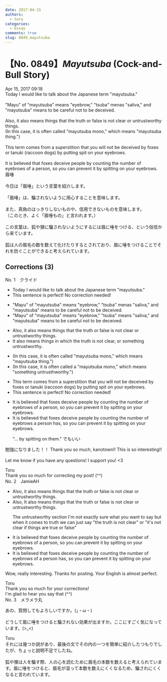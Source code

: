 ```yaml
---
date: 2017-04-15
authors:
  - toru
categories:
  - Essay
comments: true
slug: 0849_mayutsuba
---
```


# 【No. 0849】<strong><em>Mayutsuba</strong></em> (Cock-and-Bull Story)
<div class="date">Apr 15, 2017 09:18</div>
<div id="post"><div id="body_show_ori">
Today I would like to talk about the Japanese term "mayutsuba."<br/><br/>"Mayu" of "mayutsuba" means "eyebrow," "tsuba" menas "saliva," and "mayutsuba" means to be careful not to be deceived.<br/><br/>Also, it also means things that the truth or false is not clear or untrustworthy things.<br/>(In this case, it is often called "mayutsuba mono," which means "mayutsuba thing.")<br/><br/>This term comes from a superstition that you will not be deceived by foxes or tanuki (raccoon dogs) by putting spit on your eyebrows.<br/><br/>It is believed that foxes deceive people by counting the number of eyebrows of a person, so you can prevent it by spitting on your eyebrows.
</div></div>

<!-- more -->

<div id="post_ja"><div id="body_show_mo">
眉唾<br/><br/>今日は「眉唾」という言葉を紹介します。<br/><br/>「眉唾」は、騙されないように用心することを意味します。<br/><br/>また、真偽のはっきりしないものや、信用できないものを意味します。<br/>（このとき、よく「眉唾もの」と言われます。）<br/><br/>この言葉は、狐や狸に騙されないようにするには眉に唾をつける、という俗信から来ています。<br/><br/>狐は人の眉毛の数を数えて化けたりするとされており、眉に唾をつけることでそれを防ぐことができると考えられています。
</div></div>

## Corrections (3)
<div id="block"><div class="first_name"> No. 1　<span class="just_name">クライド</span></div><div id="block2">
<ul class="correction_field">
<li class="incorrect">Today I would like to talk about the Japanese term "mayutsuba."</li>
<li class="corrected perfect">This sentence is perfect! No correction needed!</li>
</ul>
<ul class="correction_field">
<li class="incorrect">"Mayu" of "mayutsuba" means "eyebrow," "tsuba" menas "saliva," and "mayutsuba" means to be careful not to be deceived.</li>
<li class="corrected correct">
"Mayu" of "mayutsuba" means "eyebrow," "tsuba" <span class="f_bold">means</span> "saliva," and "mayutsuba" means to be careful not to be deceived.
</li>
</ul>
<ul class="correction_field">
<li class="incorrect">Also, it also means things that the truth or false is not clear or untrustworthy things.</li>
<li class="corrected correct">
It also means things <span class="f_blue">in which the truth is not clear</span>, or something untrustworthy.
</li>
</ul>
<ul class="correction_field">
<li class="incorrect">(In this case, it is often called "mayutsuba mono," which means "mayutsuba thing.")</li>
<li class="corrected correct">
(In this case, it is often called a "mayutsuba mono," which means "something untrusthworthy.")
</li>
</ul>
<ul class="correction_field">
<li class="incorrect">This term comes from a superstition that you will not be deceived by foxes or tanuki (raccoon dogs) by putting spit on your eyebrows.</li>
<li class="corrected perfect">This sentence is perfect! No correction needed!</li>
</ul>
<ul class="correction_field">
<li class="incorrect">It is believed that foxes deceive people by counting the number of eyebrows of a person, so you can prevent it by spitting on your eyebrows.</li>
<li class="corrected correct">
It is believed that foxes deceive people by counting the number of eyebrows a person <span class="f_bold">has</span>, so you can prevent it by spitting on your eyebrows.
<p class="correction_comment">"... by spitting on them." でもいい</p>
</li>
</ul>
<p class="comment_small">
 勉強になりました！！ Thank you so much, kanotown!! This is so interesting!!
 <br/>
 <br/>
 Let me know if you have any questions! I support you! &lt;3
</p>

</div><div class="name"><span class="just_name">Toru</span><br>
Thank you so much for correcting my post! (^^)
</div>
</div>
<div id="block"><div class="first_name"> No. 2　<span class="just_name">JamieAH</span></div><div id="block2">
<ul class="correction_field">
<li class="incorrect">Also, it also means things that the truth or false is not clear or untrustworthy things.</li>
<li class="corrected correct">
<span class="sline">Also,</span> It also means things that the truth <span class="sline">or false</span> is not clear or untrustworthy things.
<p class="correction_comment">The untrustworthy section I'm not exactly sure what you want to say but when it comes to truth we can just say "the truth is not clear" or "it's not clear if things are true or false"</p>
</li>
</ul>
<ul class="correction_field">
<li class="incorrect">It is believed that foxes deceive people by counting the number of eyebrows of a person, so you can prevent it by spitting on your eyebrows.</li>
<li class="corrected correct">
It is believed that foxes deceive people by counting the number of eyebrows <span class="sline">of</span> a person <span class="f_red">has</span>, so you can prevent it by spitting on your eyebrows.
</li>
</ul>
<p class="comment_small">
 Wow, really interesting. Thanks for posting. Your English is almost perfect.
</p>

</div><div class="name"><span class="just_name">Toru</span><br>
Thank you so much for your corrections!<br/>I'm glad to hear you say that (^^)
</div>
</div>
<div id="block"><div class="first_name"> No. 3　<span class="just_name">メラメラ丸</span></div><div id="block2">
<p class="comment_small">
 あの、質問してもよろしいですか。(」・ω・)
 <br/>
 <br/>
 どうして眉に唾をつけると騙されない効果が出ますか。ここにすごく気になっています。(&gt;_&lt;)
</p>

</div><div class="name"><span class="just_name">Toru</span><br>
それには幾つか説があり、最後の文でその内の一つを簡単に紹介したつもりでしたが、ちょっと説明不足でしたね。<br/><br/>狐や狸は人を騙す際、人の心を読むために眉毛の本数を数えると考えられています。眉に唾をつけると、眉毛が湿って本数を数えにくくなるため、騙されにくくなると言われています。
</div>
</div>
